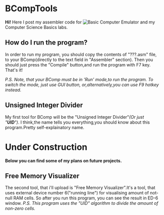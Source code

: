# BCompTools
**Hi!** Here I post my assembler code for ![Basic Computer Emulator](https://github.com/tune-it/bcomp) and my Computer Science Basics labs.

## How do I run the program?
In order to run my program, you should copy the contents of "???.asm" file, to your BComp(directly to the text field in "Assembler" section). Then you should just press the "Compile" button,and run the program with F7 key. That's it!

*P.S. Note, that your BComp must be in 'Run' mode,to run the program. To switch the mode, just use GUI button, or,alternatively,you can use F9 hotkey instead.*

## Unsigned Integer Divider
My first tool for BComp will be the "Unsigned Integer Divider"*(Or just "****UID****")*. I think,the name tells you everything,you should know about this program.Pretty self-explainatory name. 

# Under Construction
**Below you can find some of my plans on future projects.**

## Free Memory Visualizer
The second tool, that i'll upload is "Free Memory Visualizer".It's a tool, that uses external device number 6("running line") for visualising amount of not-null RAM cells. So after you run this program, you can see the result in ED-6 window.
*P.S. This program uses the "UID" algorithm to divide the amount of non-zero cells.*
